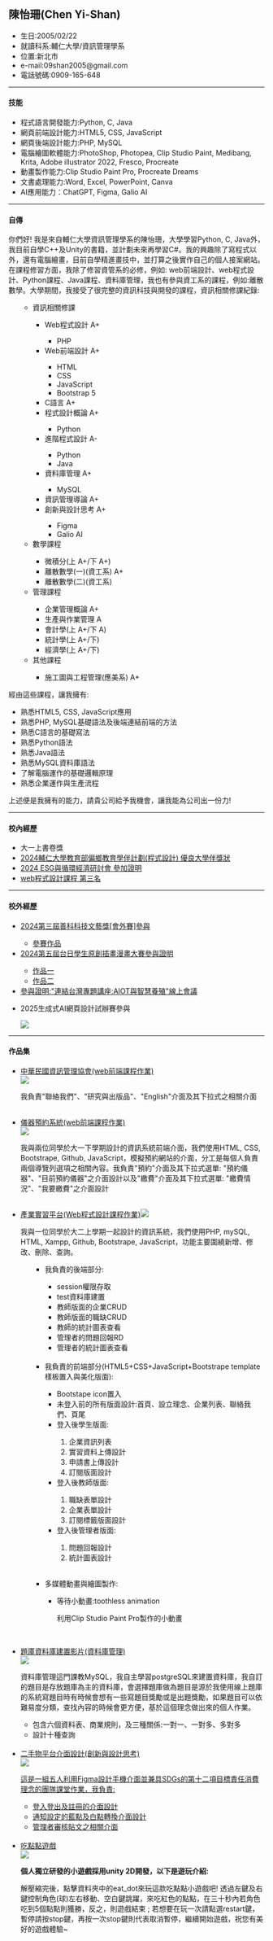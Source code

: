 

<!--
**Shan11111111/Shan11111111** is a ✨ _special_ ✨ repository because its `README.md` (this file) appears on your GitHub profile.

Here are some ideas to get you started:

- 🔭 I’m currently working on ...
- 🌱 I’m currently learning ...
- 👯 I’m looking to collaborate on ...
- 🤔 I’m looking for help with ...
- 💬 Ask me about ...
- 📫 How to reach me: ...
- 😄 Pronouns: ...
- ⚡ Fun fact: ...
-->
<h2>陳怡珊(Chen Yi-Shan)</h2>
<ul>
  <li>生日:2005/02/22</li>
  <li>就讀科系:輔仁大學/資訊管理學系</li>
  <li>位置:新北市</li>
  <li>e-mail:09shan2005@gmail.com</li>
  <li>電話號碼:0909-165-648</li>
</ul>

<hr>
<h4>技能</h4>
<ul>
  <li>程式語言開發能力:Python, C, Java</li>
  <li>網頁前端設計能力:HTML5, CSS, JavaScript</li>
  <li>網頁後端設計能力:PHP, MySQL</li>
  <li>電腦繪圖軟體能力:PhotoShop, Photopea, Clip Studio Paint, Medibang, Krita, Adobe  illustrator 2022, Fresco, Procreate</li>
  <li>動畫製作能力:Clip Studio Paint Pro, Procreate Dreams</li>
  <li>文書處理能力:Word, Excel, PowerPoint, Canva</li>
  <li>AI應用能力：ChatGPT, Figma, Galio AI</li>
</ul>



<hr>
<h4>自傳</h4>
<span>你們好! 我是來自輔仁大學資訊管理學系的陳怡珊，大學學習Python, C, Java外，我目前自學C++及Unity的書籍，並計劃未來再學習C#。我的興趣除了寫程式以外，還有電腦繪畫，目前自學精進畫技中，並打算之後實作自己的個人接案網站。在課程修習方面，我除了修習資管系的必修，例如:
  web前端設計、web程式設計、Python課程、Java課程、資料庫管理，我也有參與資工系的課程，例如:離散數學。大學期間，我接受了很完整的資訊科技與開發的課程，資訊相關修課紀錄:</span>
  <ul>
    <ul>
      <li>資訊相關修課</li>
      <ul>
      <li>Web程式設計 A+</li>
        <ul>
          <li>PHP</li>
        </ul>
      <li>Web前端設計 A+</li>
        <ul>
          <li>HTML</li>
          <li>CSS</li>
          <li>JavaScript</li>
          <li>Bootstrap 5</li>
        </ul>
      <li>C語言 A+</li>
      <li>程式設計概論 A+</li>
        <ul>
          <li>Python</li>
        </ul>
      <li>進階程式設計 A-</li>
        <ul>
          <li>Python</li>
          <li>Java</li>
        </ul>
      <li>資料庫管理 A+</li>
        <ul>
          <li>MySQL</li>
        </ul>
      <li>資訊管理導論 A+</li>
      <li>創新與設計思考 A+</li>
        <ul>
          <li>Figma</li>
          <li>Galio AI</li>
        </ul>
      </ul>
      <li>數學課程</li>
      <ul>
        <li>微積分(上 A+/下 A+)</li>
        <li>離散數學(一)(資工系) A+</li>
        <li>離散數學(二)(資工系)</li>
      </ul>
      <li>管理課程</li>
      <ul>
        <li>企業管理概論 A+</li>
        <li>生產與作業管理 A</li>
        <li>會計學(上 A+/下 A)</li>
        <li>統計學(上 A+/下)</li>
        <li>經濟學(上 A+/下)</li>
      </ul>
      <li>其他課程</li>
      <ul>
        <li>施工圖與工程管理(應美系) A+</li>
      </ul>
    </ul>
  </ul>
  <span>經由這些課程，讓我擁有:</span>
  <ul>
    <li>熟悉HTML5, CSS, JavaScript應用</li>
    <li>熟悉PHP, MySQL基礎語法及後端連結前端的方法</li>
    <li>熟悉C語言的基礎寫法</li>
    <li>熟悉Python語法</li>
    <li>熟悉Java語法</li>
    <li>熟悉MySQL資料庫語法</li>
    <li>了解電腦運作的基礎邏輯原理</li>
    <li>熟悉企業運作與生產流程</li>
  </ul>
<span>上述便是我擁有的能力，請貴公司給予我機會，讓我能為公司出一份力!</span>



<hr>

<h4>校內經歷</h4>
<ul>
  <li>大一上書卷獎</li>  
  <li><a href="茲證明輔仁大學學校財團法人輔仁大學陳怡珊同學，.pdf">2024輔仁大學教育部偏鄉教育學伴計劃(程式設計) 優良大學伴獎狀</a></li>
  <li><a href='2024ESG與循環經濟研討會參加證明.pdf'>2024 ESG與循環經濟研討會 參加證明</a></li>  
  <li><a href="web程式設計課程第三名.pdf">web程式設計課程 第三名</a></li>
</ul>

<hr>

<h4>校外經歷</h4>
    <ul>
      <li><a href="2024第三屆善科科技文藝獎_會外賽_參賽證明_陳怡珊.pdf">2024第三屆善科科技文藝獎[會外賽]參與</li>
      <ul>
        <li><a href="【電繪大專】陳怡珊.png">參賽作品</a></li>
      </ul>
    <li><a href="台日漫畫比賽參與證明_陳怡珊.pdf">2024第五屆台日學生原創插畫漫畫大賽參與證明</a></li>
      <ul>
        <li><a href="插畫組-輔仁大學-陳怡珊-許願.png">作品一</a></li>
        <li><a href="插畫組-輔仁大學-陳怡珊-夜晚的守護者.png">作品二</a></li>
      </ul>
    <li><a href="AIOT智慧養殖線上專題講座.jpg">參與證明:"連結台灣專題講座:AIOT與智慧養殖"線上會議</a></li>
    <li><p>2025生成式AI網頁設計試辦賽參與</p></li>
        <img src="2025生成式AI競賽晉級證明.png">
    </ul>
<hr>
<h4>作品集</h4>
<ul>
  <li><a href="資訊管理協會.7z">中華民國資訊管理協會(web前端課程作業)</a></li>
  <img src="資訊管理協會首頁介面.png">
  <p>我負責"聯絡我們"、"研究與出版品"、"English"介面及其下拉式之相關介面</p>

  <br>
  <li><a href="web前端期末作業">儀器預約系統(web前端課程作業)</a></li>
  <img src="儀器預約系統前端介面.png">
  <p>我與兩位同學於大一下學期設計的資訊系統前端介面，我們使用HTML, CSS, Bootstrape, Github, JavaScript，模擬預約網站的介面，分工是每個人負責兩個導覽列選項之相關內容。我負責"預約"介面及其下拉式選單: "預約儀器"、"目前預約儀器"之介面設計以及"繳費"介面及其下拉式選單: "繳費情況"、"我要繳費"之介面設計</p>


  <br>
  <li><a href="產業實習平台(php,mysql,htm).7z">產業實習平台(Web程式設計課程作業)</a><img src="圖01.png"></li>
  <p>我與一位同學於大二上學期一起設計的資訊系統，我們使用PHP, mySQL, HTML, Xampp, Github, Bootstrape, JavaScript，功能主要圍繞新增、修改、刪除、查詢。</p>


<ul>
  <ul>
    <li>我負責的後端部分:</li>
    <ul>
      <li>session權限存取</li>
      <li>test資料庫建置</li>
      <li>教師版面的企業CRUD</li>
      <li>教師版面的職缺CRUD</li>
      <li>教師的統計圖表查看</li>
      <li>管理者的問題回報RD</li>
      <li>管理者的統計圖表查看</li>
    </ul>
    <br>
    <li>我負責的前端部分(HTML5+CSS+JavaScript+Bootstrape template樣板置入與美化版面):</li>
    <ul>
      <li>Bootstape icon置入</li>
      <li>未登入前的所有版面設計:首頁、設立理念、企業列表、聯絡我們、頁尾</li>
      <li>登入後學生版面:</li>
      <ol>
      <li>企業資訊列表</li>
      <li>實習資料上傳設計</li>
      <li>申請書上傳設計</li>
      <li>訂閱版面設計</li>
      </ol>
      <li>登入後教師版面:</li>
      <ol>
      <li>職缺表單設計</li>
      <li>企業表單設計</li>
      <li>訂閱標籤版面設計</li>
      </ol>
      <li>登入後管理者版面:</li>
      <ol>
      <li>問題回報設計</li>
      <li>統計圖表設計</li>
      </ol>
    </ul> 
  </ul>
  <br>
  <ul>
    <li>多媒體動畫與繪圖製作:</li>
    <ul>
      <li>等待小動畫:toothless animation</li>
      <p>利用Clip Studio Paint Pro製作的小動畫</p>
    
  </ul>
</ul>
</ul>
</ul>
  <br>
<ul>
  <li><a href="https://fjuedu-my.sharepoint.com/:v:/g/personal/412402141_m365_fju_edu_tw/EWKVJAHxJy5DolX-hUdaLcQB733R8vNktbI-CLI8vo-PZg?e=xidQqe&nav=eyJyZWZlcnJhbEluZm8iOnsicmVmZXJyYWxBcHAiOiJTdHJlYW1XZWJBcHAiLCJyZWZlcnJhbFZpZXciOiJTaGFyZURpYWxvZy1MaW5rIiwicmVmZXJyYWxBcHBQbGF0Zm9ybSI6IldlYiIsInJlZmVycmFsTW9kZSI6InZpZXcifX0%3D">題庫資料庫建置影片(資料庫管理)</a></li>
  <img src="erd.png">
      <p>資料庫管理這門課教MySQL，我自主學習postgreSQL來建置資料庫，我自訂的題目是存放題庫為主的資料庫，會選擇題庫做為題目是源於我使用線上題庫的系統寫題目時有時候會想有一些寫題目獎勵或是出題獎勵，如果題目可以依難易度分類，查找內容的時候會更方便，基於這個理念做出來的個人作業。</p>
      <ul>
        <li>包含六個資料表、商業規則，及三種關係:一對一、一對多、多對多</li>
        <li>設計十種查詢</li>
      </ul>
<br>
  <li><a href="https://www.figma.com/proto/tNEnqHL50XemTEUaU6k3sw/ui%2Fux?node-id=246-3754&starting-point-node-id=246%3A3754&t=IVt0sHTeufGB4eUP-1">二手物平台介面設計(創新與設計思考)</li>
    <img src="Figma畫面.png">
    <p>這是一組五人利用Figma設計手機介面並兼具SDGs的第十二項目標責任消費理念的團隊課堂作業，我負責:</p>
    <ul>
      <li>登入登出及註冊的介面設計</li>
      <li>通知設定的藍點及白點轉換介面設計</li>
      <li>管理者審核貼文之相關介面</li>
    </ul>
<br>
  <li><a href="吃點點遊戲.7z">吃點點遊戲</a></li>
    <img src="吃點點起始介面.png">
  <p><b>個人獨立研發的小遊戲採用unity 2D開發，以下是遊玩介紹:</b></p>
  <p>解壓縮完後，點擊資料夾中的eat_dot來玩這款吃點點小遊戲吧! 透過左鍵及右鍵控制角色(球)左右移動、空白鍵跳躍，來吃紅色的點點，在三十秒內若角色吃到5個點點則獲勝，反之，則遊戲結束 ; 若想要在玩一次請點選restart鍵，暫停請按stop鍵，再按一次stop鍵則代表取消暫停，繼續開始遊戲，祝您有美好的遊戲體驗~</p>
  </ul>














